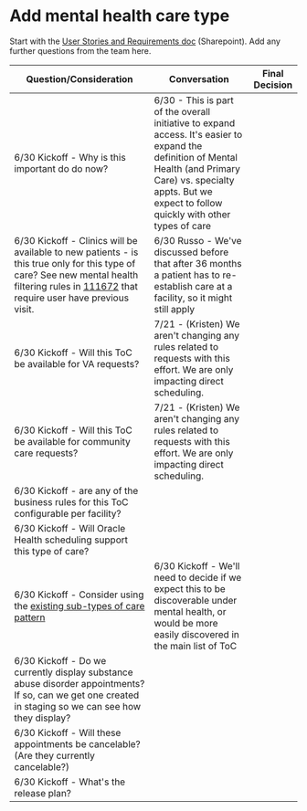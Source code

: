 # Add mental health care type

Start with the [User Stories and Requirements doc](https://dvagov.sharepoint.com/:w:/r/sites/DigitalSelf-SchedulingExpansiononVA.gov/_layouts/15/Doc.aspx?sourcedoc=%7BFB913C20-8A24-4299-8C4B-6C3515E6540C%7D&file=User%20Stories%20and%20Requirements%20Draft.docx&action=default&mobileredirect=true) (Sharepoint). Add any further questions from the team here.

| Question/Consideration | Conversation | Final Decision |
|---------------------------|--------------|----------------|
| 6/30 Kickoff - Why is this important do do now? | 6/30 - This is part of the overall initiative to expand access. It's easier to expand the definition of Mental Health (and Primary Care) vs. specialty appts. But we expect to follow quickly with other types of care | | |
| 6/30 Kickoff - Clinics will be available to new patients - is this true only for this type of care? See new mental health filtering rules in [111672](https://github.com/department-of-veterans-affairs/va.gov-team/issues/111672) that require user have previous visit. | 6/30 Russo - We've discussed before that after 36 months a patient has to re-establish care at a facility, so it might still apply | | |
| 6/30 Kickoff - Will this ToC be available for VA requests? | 7/21 - (Kristen) We aren't changing any rules related to requests with this effort. We are only impacting direct scheduling.| |
| 6/30 Kickoff - Will this ToC be available for community care requests? | 7/21 - (Kristen) We aren't changing any rules related to requests with this effort. We are only impacting direct scheduling. | |
| 6/30 Kickoff - are any of the business rules for this ToC configurable per facility? | | |
| 6/30 Kickoff - Will Oracle Health scheduling support this type of care? | | |
| 6/30 Kickoff - Consider using the [existing sub-types of care pattern](https://www.figma.com/slides/vcbgZmKq7stonTLrN3eYgl/Kickoff--Adding-new-types-of-care?node-id=3-23&t=copcLN3sqtLrnxuD-4) | 6/30 Kickoff - We'll need to decide if we expect this to be discoverable under mental health, or would be more easily discovered in the main list of ToC | |
| 6/30 Kickoff - Do we currently display substance abuse disorder appointments? If so, can we get one created in staging so we can see how they display? | | | 
| 6/30 Kickoff - Will these appointments be cancelable? (Are they currently cancelable?) | | |
| 6/30 Kickoff - What's the release plan? | | |
